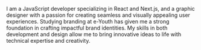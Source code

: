 I am a JavaScript developer specializing in React and Next.js, and a graphic designer with a passion for creating seamless and visually appealing user experiences. Studying branding at e-Youth has given me a strong foundation in crafting impactful brand identities. My skills in both development and design allow me to bring innovative ideas to life with technical expertise and creativity.


<!---
Mohamed-Ali-Mahmoud/Mohamed-Ali-Mahmoud is a ✨ special ✨ repository because its `README.md` (this file) appears on your GitHub profile.
You can click the Preview link to take a look at your changes.
--->
